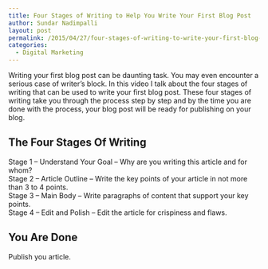 ```yaml
---
title: Four Stages of Writing to Help You Write Your First Blog Post
author: Sundar Nadimpalli
layout: post
permalink: /2015/04/27/four-stages-of-writing-to-write-your-first-blog-post/
categories:
  - Digital Marketing
---
```

Writing your first blog post can be daunting task. You may even encounter a serious case of writer&#8217;s block. In this video I talk about the four stages of writing that can be used to write your first blog post. These four stages of writing take you through the process step by step and by the time you are done with the process, your blog post will be ready for publishing on your blog.

<div class="jetpack-video-wrapper">
  <span class='embed-youtube' style='text-align:center; display: block;'></span>
</div>

## The Four Stages Of Writing

Stage 1 &#8211; Understand Your Goal &#8211; Why are you writing this article and for whom?  
Stage 2 &#8211; Article Outline &#8211; Write the key points of your article in not more than 3 to 4 points.  
Stage 3 &#8211; Main Body &#8211; Write paragraphs of content that support your key points.  
Stage 4 &#8211; Edit and Polish &#8211; Edit the article for crispiness and flaws.

## You Are Done

Publish you article.
